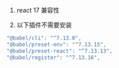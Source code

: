 1. react 17 兼容性

2. 以下插件不需要安装
```js
"@babel/cli": "^7.13.0",
"@babel/preset-env": "^7.13.15",
"@babel/preset-react": "^7.13.13",
"@babel/register": "^7.13.16",
```